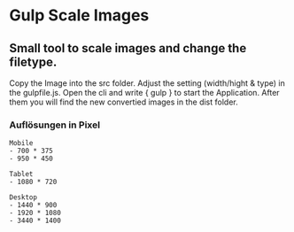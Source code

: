 # Gulp Scale Images

## Small tool to scale images and change the filetype.

Copy the Image into the src folder.
Adjust the setting (width/hight & type) in the gulpfile.js.
Open the cli and write { gulp } to start the Application.
After them you will find the new convertied images in the dist folder.

### Auflösungen in Pixel

    Mobile
    - 700 * 375
    - 950 * 450

    Tablet
    - 1080 * 720

    Desktop
    - 1440 * 900
    - 1920 * 1080
    - 3440 * 1400
